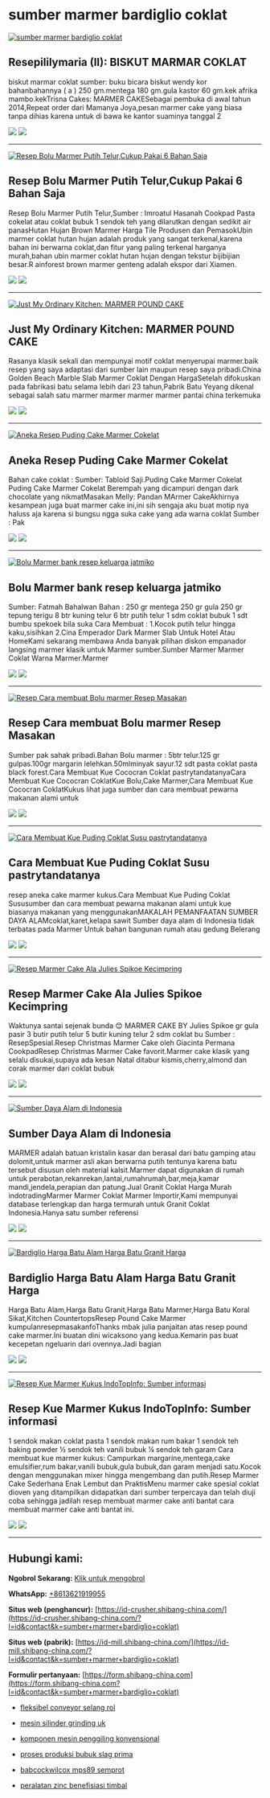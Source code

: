 # sumber marmer bardiglio coklat

<a href="https://swt.shibang-china.com/?l=id&img&k=sumber+marmer+bardiglio+coklat" target="_blank">![sumber marmer bardiglio coklat](http://static.shibang-china.com/all-800x300/1243.jpg)</a>

## Resepililymaria (II): BISKUT MARMAR COKLAT
biskut marmar coklat sumber: buku bicara biskut wendy kor bahanbahannya ( a ) 250 gm.mentega 180 gm.gula kastor 60 gm.kek afrika mambo.kekTrisna Cakes: MARMER CAKESebagai pembuka di awal tahun 2014,Repeat order dari Mamanya Joya,pesan marmer cake yang biasa tanpa dihias karena untuk di bawa ke kantor suaminya tanggal 2


<a href="https://whatsapp.shibangsoft.com/WhatsApp.php" target="_blank" title="WhatsApp">![](http://static.shibang-china.com/icon/whatsapp.png)</a> <a href="https://swt.shibang-china.com/?l=id&icon&k=sumber+marmer+bardiglio+coklat" target="_blank">![](http://static.shibang-china.com/icon/chat-id.png)</a>

---

<a href="https://swt.shibang-china.com/?l=id&img&k=sumber+marmer+bardiglio+coklat" target="_blank">![Resep Bolu Marmer Putih Telur,Cukup Pakai 6 Bahan Saja](http://static.shibang-china.com/all-800x300/182.jpg)</a>

## Resep Bolu Marmer Putih Telur,Cukup Pakai 6 Bahan Saja
Resep Bolu Marmer Putih Telur,Sumber : Imroatul Hasanah Cookpad Pasta cokelat atau coklat bubuk 1 sendok teh yang dilarutkan dengan sedikit air panasHutan Hujan Brown Marmer Harga Tile Produsen dan PemasokUbin marmer coklat hutan hujan adalah produk yang sangat terkenal,karena bahan ini berwarna coklat,dan fitur yang paling terkenal harganya murah,bahan ubin marmer coklat hutan hujan dengan tekstur bijibijian besar.R ainforest brown marmer genteng adalah ekspor dari Xiamen.


<a href="https://whatsapp.shibangsoft.com/WhatsApp.php" target="_blank" title="WhatsApp">![](http://static.shibang-china.com/icon/whatsapp.png)</a> <a href="https://swt.shibang-china.com/?l=id&icon&k=sumber+marmer+bardiglio+coklat" target="_blank">![](http://static.shibang-china.com/icon/chat-id.png)</a>

---

<a href="https://swt.shibang-china.com/?l=id&img&k=sumber+marmer+bardiglio+coklat" target="_blank">![Just My Ordinary Kitchen: MARMER POUND CAKE](http://static.shibang-china.com/all-800x300/604.jpg)</a>

## Just My Ordinary Kitchen: MARMER POUND CAKE
Rasanya klasik sekali dan mempunyai motif coklat menyerupai marmer.baik resep yang saya adaptasi dari sumber lain maupun resep saya pribadi.China Golden Beach Marble Slab Marmer Coklat Dengan HargaSetelah difokuskan pada fabrikasi batu selama lebih dari 23 tahun,Pabrik Batu Yeyang dikenal sebagai salah satu marmer marmer marmer marmer pantai china terkemuka


<a href="https://whatsapp.shibangsoft.com/WhatsApp.php" target="_blank" title="WhatsApp">![](http://static.shibang-china.com/icon/whatsapp.png)</a> <a href="https://swt.shibang-china.com/?l=id&icon&k=sumber+marmer+bardiglio+coklat" target="_blank">![](http://static.shibang-china.com/icon/chat-id.png)</a>

---

<a href="https://swt.shibang-china.com/?l=id&img&k=sumber+marmer+bardiglio+coklat" target="_blank">![Aneka Resep Puding Cake Marmer Cokelat](http://static.shibang-china.com/all-800x300/607.jpg)</a>

## Aneka Resep Puding Cake Marmer Cokelat
Bahan cake coklat : Sumber: Tabloid Saji.Puding Cake Marmer Cokelat Puding Cake Marmer Cokelat Berempah yang dicampuri dengan dark chocolate yang nikmatMasakan Melly: Pandan MArmer CakeAkhirnya kesampean juga buat marmer cake ini,ini sih sengaja aku buat motip nya haluss aja karena si bungsu ngga suka cake yang ada warna coklat Sumber : Pak


<a href="https://whatsapp.shibangsoft.com/WhatsApp.php" target="_blank" title="WhatsApp">![](http://static.shibang-china.com/icon/whatsapp.png)</a> <a href="https://swt.shibang-china.com/?l=id&icon&k=sumber+marmer+bardiglio+coklat" target="_blank">![](http://static.shibang-china.com/icon/chat-id.png)</a>

---

<a href="https://swt.shibang-china.com/?l=id&img&k=sumber+marmer+bardiglio+coklat" target="_blank">![Bolu Marmer bank resep keluarga jatmiko](http://static.shibang-china.com/all-800x300/142.jpg)</a>

## Bolu Marmer bank resep keluarga jatmiko
Sumber: Fatmah Bahalwan Bahan : 250 gr mentega 250 gr gula 250 gr tepung terigu 8 btr kuning telur 6 btr putih telur 1 sdm coklat bubuk 1 sdt bumbu spekoek bila suka Cara Membuat : 1.Kocok putih telur hingga kaku,sisihkan 2.Cina Emperador Dark Marmer Slab Untuk Hotel Atau HomeKami sekarang membawa Anda banyak pilihan diskon empanador langsing marmer klasik untuk Marmer sumber.Sumber Marmer Marmer Coklat Warna Marmer.Marmer


<a href="https://whatsapp.shibangsoft.com/WhatsApp.php" target="_blank" title="WhatsApp">![](http://static.shibang-china.com/icon/whatsapp.png)</a> <a href="https://swt.shibang-china.com/?l=id&icon&k=sumber+marmer+bardiglio+coklat" target="_blank">![](http://static.shibang-china.com/icon/chat-id.png)</a>

---

<a href="https://swt.shibang-china.com/?l=id&img&k=sumber+marmer+bardiglio+coklat" target="_blank">![Resep Cara membuat Bolu marmer Resep Masakan](http://static.shibang-china.com/all-800x300/583.jpg)</a>

## Resep Cara membuat Bolu marmer Resep Masakan
Sumber pak sahak pribadi.Bahan Bolu marmer : 5btr telur.125 gr gulpas.100gr margarin lelehkan.50mlminyak sayur.12 sdt pasta coklat pasta black forest.Cara Membuat Kue Cococran Coklat pastrytandatanyaCara Membuat Kue Cococran CoklatKue Bolu,Cake Marmer,Cara Membuat Kue Cococran CoklatKukus lihat juga sumber dan cara membuat pewarna makanan alami untuk


<a href="https://whatsapp.shibangsoft.com/WhatsApp.php" target="_blank" title="WhatsApp">![](http://static.shibang-china.com/icon/whatsapp.png)</a> <a href="https://swt.shibang-china.com/?l=id&icon&k=sumber+marmer+bardiglio+coklat" target="_blank">![](http://static.shibang-china.com/icon/chat-id.png)</a>

---

<a href="https://swt.shibang-china.com/?l=id&img&k=sumber+marmer+bardiglio+coklat" target="_blank">![Cara Membuat Kue Puding Coklat Susu pastrytandatanya](http://static.shibang-china.com/all-800x300/704.jpg)</a>

## Cara Membuat Kue Puding Coklat Susu pastrytandatanya
resep aneka cake marmer kukus.Cara Membuat Kue Puding Coklat Sususumber dan cara membuat pewarna makanan alami untuk kue biasanya makanan yang menggunakanMAKALAH PEMANFAATAN SUMBER DAYA ALAMcoklat,karet,kelapa sawit Sumber daya alam di Indonesia tidak terbatas pada Marmer Untuk bahan bangunan rumah atau gedung Belerang


<a href="https://whatsapp.shibangsoft.com/WhatsApp.php" target="_blank" title="WhatsApp">![](http://static.shibang-china.com/icon/whatsapp.png)</a> <a href="https://swt.shibang-china.com/?l=id&icon&k=sumber+marmer+bardiglio+coklat" target="_blank">![](http://static.shibang-china.com/icon/chat-id.png)</a>

---

<a href="https://swt.shibang-china.com/?l=id&img&k=sumber+marmer+bardiglio+coklat" target="_blank">![Resep Marmer Cake Ala Julies Spikoe Kecimpring](http://static.shibang-china.com/all-800x300/993.jpg)</a>

## Resep Marmer Cake Ala Julies Spikoe Kecimpring
Waktunya santai sejenak bunda 😊 MARMER CAKE BY Julies Spikoe gr gula pasir 3 butir putih telur 5 butir kuning telur 2 sdm coklat bu Sumber : ResepSpesial.Resep Christmas Marmer Cake oleh Giacinta Permana CookpadResep Christmas Marmer Cake favorit.Marmer cake klasik yang selalu disukai,supaya ada kesan Natal ditabur kismis,cherry,almond dan corak marmer dari coklat bubuk


<a href="https://whatsapp.shibangsoft.com/WhatsApp.php" target="_blank" title="WhatsApp">![](http://static.shibang-china.com/icon/whatsapp.png)</a> <a href="https://swt.shibang-china.com/?l=id&icon&k=sumber+marmer+bardiglio+coklat" target="_blank">![](http://static.shibang-china.com/icon/chat-id.png)</a>

---

<a href="https://swt.shibang-china.com/?l=id&img&k=sumber+marmer+bardiglio+coklat" target="_blank">![Sumber Daya Alam di Indonesia](http://static.shibang-china.com/all-800x300/500.jpg)</a>

## Sumber Daya Alam di Indonesia
MARMER adalah batuan kristalin kasar dan berasal dari batu gamping atau dolomit,untuk marmer asli akan berwarna putih tentunya karena batu tersebut disusun oleh material kalsit.Marmer dapat digunakan di rumah untuk perabotan,rekanrekan,lantai,rumahrumah,bar,meja,kamar mandi,jendela,perapian dan patung.Jual Granit Coklat Harga Murah indotradingMarmer Marmer Coklat Marmer Importir,Kami mempunyai database terlengkap dan harga termurah untuk Granit Coklat Indonesia.Hanya satu sumber referensi


<a href="https://whatsapp.shibangsoft.com/WhatsApp.php" target="_blank" title="WhatsApp">![](http://static.shibang-china.com/icon/whatsapp.png)</a> <a href="https://swt.shibang-china.com/?l=id&icon&k=sumber+marmer+bardiglio+coklat" target="_blank">![](http://static.shibang-china.com/icon/chat-id.png)</a>

---

<a href="https://swt.shibang-china.com/?l=id&img&k=sumber+marmer+bardiglio+coklat" target="_blank">![Bardiglio Harga Batu Alam Harga Batu Granit Harga](http://static.shibang-china.com/all-800x300/63.jpg)</a>

## Bardiglio Harga Batu Alam Harga Batu Granit Harga
Harga Batu Alam,Harga Batu Granit,Harga Batu Marmer,Harga Batu Koral Sikat,Kitchen CountertopsResep Pound Cake Marmer kumpulanresepmasakanfoThanks mbak julia panjaitan atas resep pound cake marmer.Ini buatan dini wicaksono yang kedua.Kemarin pas buat kecepetan ngeluarin dari ovennya.Jadi bagian


<a href="https://whatsapp.shibangsoft.com/WhatsApp.php" target="_blank" title="WhatsApp">![](http://static.shibang-china.com/icon/whatsapp.png)</a> <a href="https://swt.shibang-china.com/?l=id&icon&k=sumber+marmer+bardiglio+coklat" target="_blank">![](http://static.shibang-china.com/icon/chat-id.png)</a>

---

<a href="https://swt.shibang-china.com/?l=id&img&k=sumber+marmer+bardiglio+coklat" target="_blank">![Resep Kue Marmer Kukus IndoTopInfo: Sumber informasi](http://static.shibang-china.com/all-800x300/1528.jpg)</a>

## Resep Kue Marmer Kukus IndoTopInfo: Sumber informasi
1 sendok makan coklat pasta 1 sendok makan rum bakar 1 sendok teh baking powder ½ sendok teh vanili bubuk ¼ sendok teh garam Cara membuat kue marmer kukus: Campurkan margarine,mentega,cake emulsifier,rum bakar,vanili bubuk,gula bubuk,dan garam menjadi satu.Kocok dengan menggunakan mixer hingga mengembang dan putih.Resep Marmer Cake Sederhana Enak Lembut dan PraktisMenu marmer cake spesial coklat dioven yang ditampilkan didapatkan dari sumber terpercaya dan telah diuji coba sehingga jadilah resep membuat marmer cake anti bantat cara membuat marmer cake anti bantat ini.


<a href="https://whatsapp.shibangsoft.com/WhatsApp.php" target="_blank" title="WhatsApp">![](http://static.shibang-china.com/icon/whatsapp.png)</a> <a href="https://swt.shibang-china.com/?l=id&icon&k=sumber+marmer+bardiglio+coklat" target="_blank">![](http://static.shibang-china.com/icon/chat-id.png)</a>

---
## Hubungi kami:

**Ngobrol Sekarang:** [Klik untuk mengobrol](https://swt.shibang-china.com?l=id&contact&k=sumber+marmer+bardiglio+coklat)

**WhatsApp:**  [+8613621919955](https://whatsapp.shibangsoft.com/WhatsApp.php)

**Situs web (penghancur):** [https://id-crusher.shibang-china.com/](https://id-crusher.shibang-china.com/?l=id&contact&k=sumber+marmer+bardiglio+coklat)

**Situs web (pabrik):** [https://id-mill.shibang-china.com/](https://id-mill.shibang-china.com/?l=id&contact&k=sumber+marmer+bardiglio+coklat)

**Formulir pertanyaan:** [https://form.shibang-china.com](https://form.shibang-china.com?l=id&contact&k=sumber+marmer+bardiglio+coklat)

* [fleksibel conveyor selang rol](../21/fleksibel%20conveyor%20selang%20rol.md)

* [mesin silinder grinding uk](../20/mesin%20silinder%20grinding%20uk.md)

* [komponen mesin penggiling konvensional](../26/komponen%20mesin%20penggiling%20konvensional.md)

* [proses produksi bubuk slag prima](../30/proses%20produksi%20bubuk%20slag%20prima.md)

* [babcockwilcox mps89 semprot](../22/babcockwilcox%20mps89%20semprot.md)

* [peralatan zinc benefisiasi timbal](../20/peralatan%20zinc%20benefisiasi%20timbal.md)